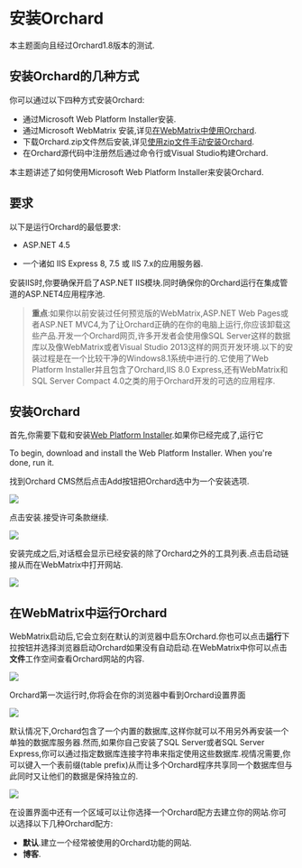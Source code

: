 # 安装Orchard

本主题面向且经过Orchard1.8版本的测试.

## 安装Orchard的几种方式

你可以通过以下四种方式安装Orchard:

* 通过Microsoft Web Platform Installer安装.
* 通过Microsoft WebMatrix 安装,详见[在WebMatrix中使用Orchard](/getting-started/working-with-orchard-in-webmatrix.md).
* 下载Orchard.zip文件然后安装,详见[使用zip文件手动安装Orchard](/getting-started/manually-installing-orchard.md).
* 在Orchard源代码中注册然后通过命令行或Visual Studio构建Orchard.

本主题讲述了如何使用Microsoft Web Platform Installer来安装Orchard.

## 要求

以下是运行Orchard的最低要求:

* ASP.NET 4.5

* 一个诸如 IIS Express 8, 7.5 或 IIS 7.x的应用服务器.

安装IIS时,你要确保开启了ASP.NET IIS模块.同时确保你的Orchard运行在集成管道的ASP.NET4应用程序池.

> **重点**:如果你以前安装过任何预览版的WebMatrix,ASP.NET Web Pages或者ASP.NET MVC4,为了让Orchard正确的在你的电脑上运行,你应该卸载这些产品.开发一个Orchard网页,许多开发者会使用像SQL Server这样的数据库以及像WebMatrix或者Visual Studio 2013这样的网页开发环境.以下的安装过程是在一个比较干净的Windows8.1系统中进行的.它使用了Web Platform Installer并且包含了Orchard,IIS 8.0 Express,还有WebMatrix和SQL Server Compact 4.0之类的用于Orchard开发的可选的应用程序.

## 安装Orchard

首先,你需要下载和安装[Web Platform Installer](https://www.microsoft.com/web/downloads/platform.aspx).如果你已经完成了,运行它

To begin, download and install the Web Platform Installer. When you're done, run it.

找到Orchard CMS然后点击Add按钮把Orchard选中为一个安装选项.

![](http://docs.orchardproject.net/en/latest/Attachments/Installing-Orchard/webpi_install.png)

点击安装.接受许可条款继续.

![](http://docs.orchardproject.net/en/latest/Attachments/Installing-Orchard/Install_acceptterms.png)

安装完成之后,对话框会显示已经安装的除了Orchard之外的工具列表.点击启动链接从而在WebMatrix中打开网站.

![](http://docs.orchardproject.net/en/latest/Attachments/Installing-Orchard/Install_success.png)

## 在WebMatrix中运行Orchard

WebMatrix启动后,它会立刻在默认的浏览器中启东Orchard.你也可以点击**运行**下拉按钮并选择浏览器启动Orchard如果没有自动启动.在WebMatrix中你可以点击**文件**工作空间查看Orchard网站的内容.

![](http://docs.orchardproject.net/en/latest/Attachments/Installing-Orchard/launch_Orchard_WebMatrix.png)

Orchard第一次运行时,你将会在你的浏览器中看到Orchard设置界面

![](http://docs.orchardproject.net/en/latest/Upload/screenshots/get_started_dialog_1.png)

默认情况下,Orchard包含了一个内置的数据库,这样你就可以不用另外再安装一个单独的数据库服务器.然而,如果你自己安装了SQL Server或者SQL Server Express,你可以通过指定数据库连接字符串来指定使用这些数据库.视情况需要,你可以键入一个表前缀\(table prefix\)从而让多个Orchard程序共享同一个数据库但与此同时又让他们的数据是保持独立的.

![](http://docs.orchardproject.net/en/latest/Upload/screenshots_85/setup_sqlserver.png)

在设置界面中还有一个区域可以让你选择一个Orchard配方去建立你的网站.你可以选择以下几种Orchard配方:

* **默认**.建立一个经常被使用的Orchard功能的网站.
* **博客**.



